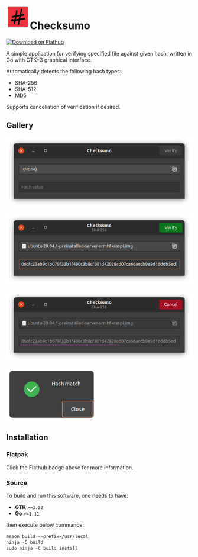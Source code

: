 <img align="left" width="64" height="64" src="data/checksumo.svg">
<h1>Checksumo</h1>

<a href='https://flathub.org/apps/details/com.github.dawidd6.checksumo'><img width='240' alt='Download on Flathub' src='https://flathub.org/assets/badges/flathub-badge-en.png'/></a>

A simple application for verifying specified file against given hash, written in Go with GTK+3 graphical interface.

Automatically detects the following hash types:
- SHA-256
- SHA-512
- MD5

Supports cancellation of verification if desired.

## Gallery

![](data/screenshots/check1.png)

![](data/screenshots/check2.png)

![](data/screenshots/check3.png)

![](data/screenshots/check4.png)

## Installation

### Flatpak

Click the Flathub badge above for more information.

### Source

To build and run this software, one needs to have:

- **GTK** `>=3.22`
- **Go** `>=1.11`

then execute below commands:

```shell script
meson build --prefix=/usr/local
ninja -C build
sudo ninja -C build install
```
